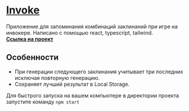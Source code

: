 # [Invoke](https://darling-trifle-30ec30.netlify.app/)

Приложение для запоминания комбинаций заклинаний при игре на инвокере.
Написано с помощью react, typescript, tailwind.  
**[Ссылка на проект](https://darling-trifle-30ec30.netlify.app/)**

## Особенности

- При генерации следующего заклинания учитывает три последних исключая повторную генерацию.
- Сохраняет лучший результат в Local Storage.

Для быстрого запуска на вашем компьютере в директории проекта запустите команду `npm start`
